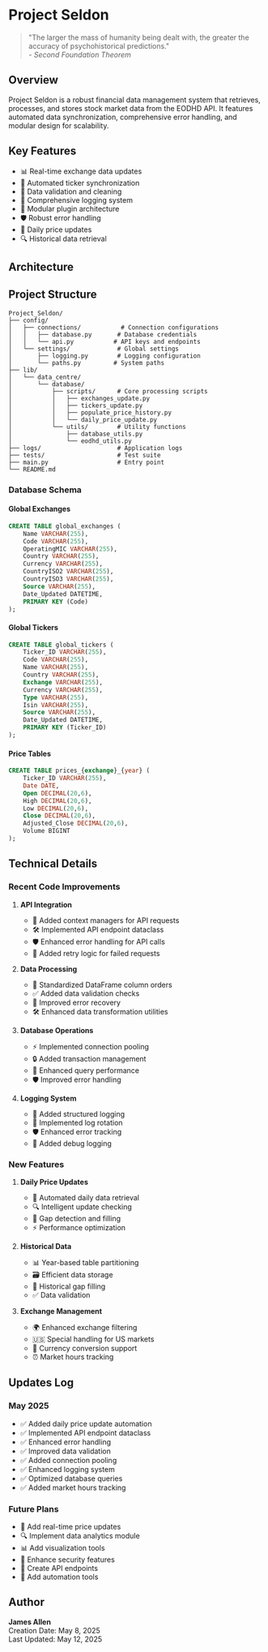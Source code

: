 # Project Seldon

> "The larger the mass of humanity being dealt with, the greater the accuracy of psychohistorical predictions."  
> *- Second Foundation Theorem*

## Overview
Project Seldon is a robust financial data management system that retrieves, processes, and stores stock market data from the EODHD API. It features automated data synchronization, comprehensive error handling, and modular design for scalability.

## Key Features
- 📊 Real-time exchange data updates
- 🔄 Automated ticker synchronization
- 🧹 Data validation and cleaning
- 📝 Comprehensive logging system
- 🔌 Modular plugin architecture
- 🛡️ Robust error handling
- 📅 Daily price updates
- 🔍 Historical data retrieval

## Architecture

## Project Structure
```text
Project_Seldon/
├── config/
│   ├── connections/           # Connection configurations
│   │   ├── database.py       # Database credentials
│   │   └── api.py           # API keys and endpoints
│   └── settings/             # Global settings
│       ├── logging.py        # Logging configuration
│       └── paths.py         # System paths
├── lib/
│   └── data_centre/
│       └── database/
│           ├── scripts/      # Core processing scripts
│           │   ├── exchanges_update.py
│           │   ├── tickers_update.py
│           │   ├── populate_price_history.py
│           │   └── daily_price_update.py
│           └── utils/        # Utility functions
│               ├── database_utils.py
│               └── eodhd_utils.py
├── logs/                     # Application logs
├── tests/                    # Test suite
├── main.py                   # Entry point
└── README.md
```

### Database Schema

#### Global Exchanges
```sql
CREATE TABLE global_exchanges (
    Name VARCHAR(255),
    Code VARCHAR(255),
    OperatingMIC VARCHAR(255),
    Country VARCHAR(255),
    Currency VARCHAR(255),
    CountryISO2 VARCHAR(255),
    CountryISO3 VARCHAR(255),
    Source VARCHAR(255),
    Date_Updated DATETIME,
    PRIMARY KEY (Code)
);
```

#### Global Tickers
```sql
CREATE TABLE global_tickers (
    Ticker_ID VARCHAR(255),
    Code VARCHAR(255),
    Name VARCHAR(255),
    Country VARCHAR(255),
    Exchange VARCHAR(255),
    Currency VARCHAR(255),
    Type VARCHAR(255),
    Isin VARCHAR(255),
    Source VARCHAR(255),
    Date_Updated DATETIME,
    PRIMARY KEY (Ticker_ID)
);
```

#### Price Tables
```sql
CREATE TABLE prices_{exchange}_{year} (
    Ticker_ID VARCHAR(255),
    Date DATE,
    Open DECIMAL(20,6),
    High DECIMAL(20,6),
    Low DECIMAL(20,6),
    Close DECIMAL(20,6),
    Adjusted_Close DECIMAL(20,6),
    Volume BIGINT
);
```

## Technical Details

### Recent Code Improvements
1. **API Integration**
   - 🔌 Added context managers for API requests
   - 🛠️ Implemented API endpoint dataclass
   - 🛡️ Enhanced error handling for API calls
   - 🔄 Added retry logic for failed requests

2. **Data Processing**
   - 🧹 Standardized DataFrame column orders
   - ✅ Added data validation checks
   - 🔄 Improved error recovery
   - 🛠️ Enhanced data transformation utilities

3. **Database Operations**
   - ⚡ Implemented connection pooling
   - 🔒 Added transaction management
   - 🚀 Enhanced query performance
   - 🛡️ Improved error handling

4. **Logging System**
   - 📝 Added structured logging
   - 🔄 Implemented log rotation
   - 🛡️ Enhanced error tracking
   - 🐛 Added debug logging

### New Features
1. **Daily Price Updates**
   - 📅 Automated daily data retrieval
   - 🔍 Intelligent update checking
   - 🧹 Gap detection and filling
   - ⚡ Performance optimization

2. **Historical Data**
   - 📊 Year-based table partitioning
   - 🗃️ Efficient data storage
   - 🔄 Historical gap filling
   - ✅ Data validation

3. **Exchange Management**
   - 🌍 Enhanced exchange filtering
   - 🇺🇸 Special handling for US markets
   - 💱 Currency conversion support
   - ⏰ Market hours tracking

## Updates Log

### May 2025
- ✅ Added daily price update automation
- ✅ Implemented API endpoint dataclass
- ✅ Enhanced error handling
- ✅ Improved data validation
- ✅ Added connection pooling
- ✅ Enhanced logging system
- ✅ Optimized database queries
- ✅ Added market hours tracking

### Future Plans
- 🔄 Add real-time price updates
- 🔍 Implement data analytics module
- 📊 Add visualization tools
- 🔐 Enhance security features
- 📱 Create API endpoints
- 🤖 Add automation tools

## Author
**James Allen**  
Creation Date: May 8, 2025  
Last Updated: May 12, 2025